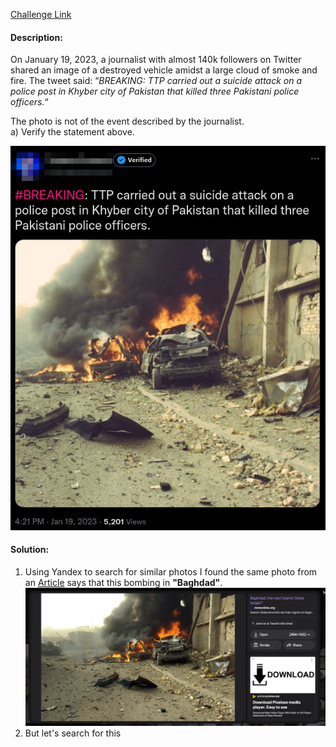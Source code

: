 [Challenge Link](https://gralhix.com/list-of-osint-exercises/osint-exercise-006/)

#### Description:

On January 19, 2023, a journalist with almost 140k followers on Twitter shared an image of a destroyed vehicle amidst a large cloud of smoke and fire. The tweet said: “_BREAKING: TTP_ _carried out a suicide attack on a police post in Khyber city of Pakistan that killed three Pakistani police officers._“  
  
The photo is not of the event described by the journalist.  
a) Verify the statement above.

![Source](Source.jpg)

#### Solution:
1. Using Yandex to search for similar photos I found the same photo from an [Article](https://www.mnnonline.org/news/islamic-state-targeting-baghdad/) says that this bombing in **"Baghdad"**. 
	![Search result](Search-result.jpg)
2. But let's search for this 